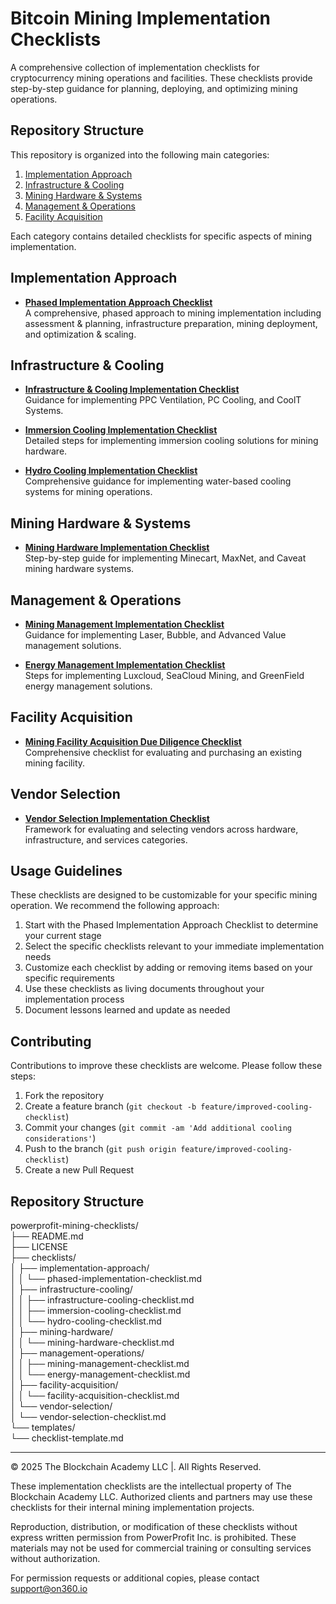 # **Bitcoin Mining Implementation Checklists**

A comprehensive collection of implementation checklists for cryptocurrency mining operations and facilities. These checklists provide step-by-step guidance for planning, deploying, and optimizing mining operations.

## **Repository Structure**

This repository is organized into the following main categories:

1. [Implementation Approach](https://claude.ai/chat/8b20bc15-b697-4840-84f1-4f43fd2a6df5#implementation-approach)  
2. [Infrastructure & Cooling](https://claude.ai/chat/8b20bc15-b697-4840-84f1-4f43fd2a6df5#infrastructure--cooling)  
3. [Mining Hardware & Systems](https://claude.ai/chat/8b20bc15-b697-4840-84f1-4f43fd2a6df5#mining-hardware--systems)  
4. [Management & Operations](https://claude.ai/chat/8b20bc15-b697-4840-84f1-4f43fd2a6df5#management--operations)  
5. [Facility Acquisition](https://claude.ai/chat/8b20bc15-b697-4840-84f1-4f43fd2a6df5#facility-acquisition)

Each category contains detailed checklists for specific aspects of mining implementation.

## **Implementation Approach**

* [**Phased Implementation Approach Checklist**](https://claude.ai/chat/checklists/implementation-approach/phased-implementation-checklist.md)  
   A comprehensive, phased approach to mining implementation including assessment & planning, infrastructure preparation, mining deployment, and optimization & scaling.

## **Infrastructure & Cooling**

* [**Infrastructure & Cooling Implementation Checklist**](https://claude.ai/chat/checklists/infrastructure-cooling/infrastructure-cooling-checklist.md)  
   Guidance for implementing PPC Ventilation, PC Cooling, and CoolT Systems.

* [**Immersion Cooling Implementation Checklist**](https://claude.ai/chat/checklists/infrastructure-cooling/immersion-cooling-checklist.md)  
   Detailed steps for implementing immersion cooling solutions for mining hardware.

* [**Hydro Cooling Implementation Checklist**](https://claude.ai/chat/checklists/infrastructure-cooling/hydro-cooling-checklist.md)  
   Comprehensive guidance for implementing water-based cooling systems for mining operations.

## **Mining Hardware & Systems**

* [**Mining Hardware Implementation Checklist**](https://claude.ai/chat/checklists/mining-hardware/mining-hardware-checklist.md)  
   Step-by-step guide for implementing Minecart, MaxNet, and Caveat mining hardware systems.

## **Management & Operations**

* [**Mining Management Implementation Checklist**](https://claude.ai/chat/checklists/management-operations/mining-management-checklist.md)  
   Guidance for implementing Laser, Bubble, and Advanced Value management solutions.

* [**Energy Management Implementation Checklist**](https://claude.ai/chat/checklists/management-operations/energy-management-checklist.md)  
   Steps for implementing Luxcloud, SeaCloud Mining, and GreenField energy management solutions.

## **Facility Acquisition**

* [**Mining Facility Acquisition Due Diligence Checklist**](https://claude.ai/chat/checklists/facility-acquisition/facility-acquisition-checklist.md)  
   Comprehensive checklist for evaluating and purchasing an existing mining facility.

## **Vendor Selection**

* [**Vendor Selection Implementation Checklist**](https://claude.ai/chat/checklists/vendor-selection/vendor-selection-checklist.md)  
   Framework for evaluating and selecting vendors across hardware, infrastructure, and services categories.

## **Usage Guidelines**

These checklists are designed to be customizable for your specific mining operation. We recommend the following approach:

1. Start with the Phased Implementation Approach Checklist to determine your current stage  
2. Select the specific checklists relevant to your immediate implementation needs  
3. Customize each checklist by adding or removing items based on your specific requirements  
4. Use these checklists as living documents throughout your implementation process  
5. Document lessons learned and update as needed

## **Contributing**

Contributions to improve these checklists are welcome. Please follow these steps:

1. Fork the repository  
2. Create a feature branch (`git checkout -b feature/improved-cooling-checklist`)  
3. Commit your changes (`git commit -am 'Add additional cooling considerations'`)  
4. Push to the branch (`git push origin feature/improved-cooling-checklist`)  
5. Create a new Pull Request

## **Repository Structure**

powerprofit-mining-checklists/  
├── README.md  
├── LICENSE  
├── checklists/  
│   ├── implementation-approach/  
│   │   └── phased-implementation-checklist.md  
│   ├── infrastructure-cooling/  
│   │   ├── infrastructure-cooling-checklist.md  
│   │   ├── immersion-cooling-checklist.md  
│   │   └── hydro-cooling-checklist.md  
│   ├── mining-hardware/  
│   │   └── mining-hardware-checklist.md  
│   ├── management-operations/  
│   │   ├── mining-management-checklist.md  
│   │   └── energy-management-checklist.md  
│   ├── facility-acquisition/  
│   │   └── facility-acquisition-checklist.md  
│   └── vendor-selection/  
│       └── vendor-selection-checklist.md  
└── templates/  
    └── checklist-template.md

---

© 2025 The Blockchain Academy LLC |. All Rights Reserved.

These implementation checklists are the intellectual property of The Blockchain Academy LLC. Authorized clients and partners may use these checklists for their internal mining implementation projects.

Reproduction, distribution, or modification of these checklists without express written permission from PowerProfit Inc. is prohibited. These materials may not be used for commercial training or consulting services without authorization.

For permission requests or additional copies, please contact support@on360.io

